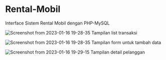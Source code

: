 # Rental-Mobil
Interface Sistem Rental Mobil dengan PHP-MySQL

![Screenshot from 2023-01-16 19-28-35](https://user-images.githubusercontent.com/100475822/212678257-679f087b-4251-4a62-b233-fd2188c369d1.png)
Tampilan list transaksi


![Screenshot from 2023-01-16 19-28-35](https://user-images.githubusercontent.com/100475822/212678380-b4f64c26-9a90-44e2-9964-df9f72ec5e3a.png)
Tampilan form untuk tambah data


![Screenshot from 2023-01-16 19-29-15](https://user-images.githubusercontent.com/100475822/212678472-95f23952-8bd8-45c0-b6ce-f7ef022bbfc7.png)
Tampilan detail pelanggan
